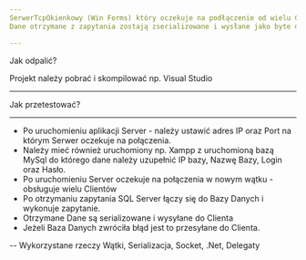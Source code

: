 ```yaml
---
SerwerTcpOkienkowy (Win Forms) który oczekuje na podłączenie od wielu Clientów
Dane otrzymane z zapytania zostają zserializowane i wysłane jako byte do Clienta któr po otrzymaniu go wykonuje deserializacje.

---
```


Jak odpalić?

Projekt należy pobrać i skompilować np. Visual Studio

---

Jak przetestować?

---


- Po uruchomieniu aplikacji Server - należy ustawić adres IP oraz Port na którym Serwer oczekuje na połączenia.
- Należy mieć również uruchomiony np. Xampp z uruchomioną bazą MySql do którego dane należy uzupełnić IP bazy, Nazwę Bazy, Login oraz Hasło.
- Po uruchomieniu Server oczekuje na połączenia w nowym wątku - obsługuje wielu Clientów
- Po otrzymaniu zapytania SQL Server łączy się do Bazy Danych i wykonuje zapytanie.
- Otrzymane Dane są serializowane i wysyłane do Clienta
- Jeżeli Baza Danych zwróciła błąd jest to przesyłane do Clienta.

--
Wykorzystane rzeczy Wątki, Serializacja, Socket, .Net, Delegaty
